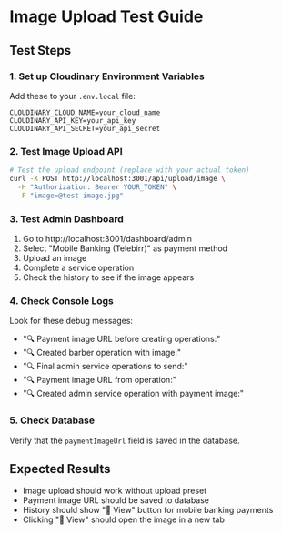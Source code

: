 # Image Upload Test Guide

## Test Steps

### 1. Set up Cloudinary Environment Variables
Add these to your `.env.local` file:
```env
CLOUDINARY_CLOUD_NAME=your_cloud_name
CLOUDINARY_API_KEY=your_api_key
CLOUDINARY_API_SECRET=your_api_secret
```

### 2. Test Image Upload API
```bash
# Test the upload endpoint (replace with your actual token)
curl -X POST http://localhost:3001/api/upload/image \
  -H "Authorization: Bearer YOUR_TOKEN" \
  -F "image=@test-image.jpg"
```

### 3. Test Admin Dashboard
1. Go to http://localhost:3001/dashboard/admin
2. Select "Mobile Banking (Telebirr)" as payment method
3. Upload an image
4. Complete a service operation
5. Check the history to see if the image appears

### 4. Check Console Logs
Look for these debug messages:
- "🔍 Payment image URL before creating operations:"
- "🔍 Created barber operation with image:"
- "🔍 Final admin service operations to send:"
- "🔍 Payment image URL from operation:"
- "🔍 Created admin service operation with payment image:"

### 5. Check Database
Verify that the `paymentImageUrl` field is saved in the database.

## Expected Results
- Image upload should work without upload preset
- Payment image URL should be saved to database
- History should show "📸 View" button for mobile banking payments
- Clicking "📸 View" should open the image in a new tab
